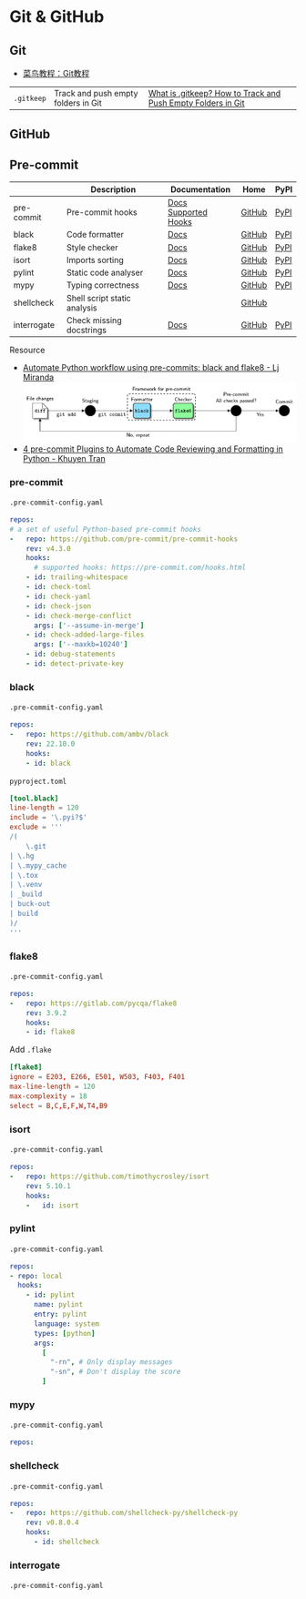 Git & GitHub
===

Git
---

- [菜鸟教程：Git教程](https://www.runoob.com/git/git-tutorial.html)

|            |                                     |                                                              |
| ---------- | ----------------------------------- | ------------------------------------------------------------ |
| `.gitkeep` | Track and push empty folders in Git | [What is .gitkeep? How to Track and Push Empty Folders in Git](https://www.freecodecamp.org/news/what-is-gitkeep/) |

GitHub
---

Pre-commit
---

|            | Description      | Documentation                                   | Home                                               | PyPI                                         |
| ---------- | ---------------- | ----------------------------------------------- | -------------------------------------------------- | -------------------------------------------- |
| pre-commit | Pre-commit hooks | [Docs](https://pre-commit.com/index.html)<br/>[Supported Hooks](https://pre-commit.com/hooks.html) | [GitHub](https://github.com/pre-commit/pre-commit) | [PyPI](https://pypi.org/project/pre-commit/) |
| black      | Code formatter   | [Docs](https://black.readthedocs.io/en/stable/) | [GitHub](https://github.com/psf/black)             | [PyPI](https://pypi.org/project/black/)      |
| flake8     | Style checker | [Docs](https://flake8.pycqa.org/en/latest/)     | [GitHub](https://github.com/PyCQA/flake8)          | [PyPI](https://pypi.org/project/flake8/)     |
| isort | Imports sorting | [Docs](https://pycqa.github.io/isort/) | [GitHub](https://github.com/PyCQA/isort) | [PyPI](https://pypi.org/project/isort/) |
| pylint | Static code analyser | [Docs](https://pylint.pycqa.org/en/latest/) | [GitHub](https://github.com/PyCQA/pylint) | [PyPI](https://pypi.org/project/pylint/) |
| mypy | Typing correctness | [Docs](https://mypy.readthedocs.io/en/stable/) | [GitHub](https://github.com/python/mypy) | [PyPI](https://pypi.org/project/mypy/) |
| shellcheck | Shell script static analysis |  | [GitHub](https://github.com/koalaman/shellcheck) |  |
| interrogate | Check missing docstrings | [Docs](https://interrogate.readthedocs.io/en/latest/) | [GitHub](https://github.com/econchick/interrogate) | [PyPI](https://pypi.org/project/interrogate/) |

Resource

- [Automate Python workflow using pre-commits: black and flake8 - Lj Miranda](https://ljvmiranda921.github.io/notebook/2018/06/21/precommits-using-black-and-flake8/)
    ![pre-commit-flake8-black](imgs/pre-commit-flake8-black.png)
- [4 pre-commit Plugins to Automate Code Reviewing and Formatting in Python - Khuyen Tran](https://medium.com/towards-data-science/4-pre-commit-plugins-to-automate-code-reviewing-and-formatting-in-python-c80c6d2e9f5)

### pre-commit

`.pre-commit-config.yaml`

```yaml
repos:
# a set of useful Python-based pre-commit hooks
-   repo: https://github.com/pre-commit/pre-commit-hooks
    rev: v4.3.0
    hooks:
      # supported hooks: https://pre-commit.com/hooks.html
    - id: trailing-whitespace
    - id: check-toml
    - id: check-yaml
    - id: check-json
    - id: check-merge-conflict
      args: ['--assume-in-merge']
    - id: check-added-large-files
      args: ['--maxkb=10240']
    - id: debug-statements
    - id: detect-private-key
```

### black

`.pre-commit-config.yaml`

```yaml
repos:
-   repo: https://github.com/ambv/black
    rev: 22.10.0
    hooks:
    - id: black
```

`pyproject.toml`

```toml
[tool.black]
line-length = 120
include = '\.pyi?$'
exclude = '''
/(
	\.git
| \.hg
| \.mypy_cache
| \.tox
| \.venv
| _build
| buck-out
| build
)/
'''
```

### flake8

`.pre-commit-config.yaml`

```yaml
repos:
-   repo: https://gitlab.com/pycqa/flake8
    rev: 3.9.2
    hooks:
    - id: flake8
```

Add `.flake`

```toml
[flake8]
ignore = E203, E266, E501, W503, F403, F401
max-line-length = 120
max-complexity = 18
select = B,C,E,F,W,T4,B9
```

### isort

`.pre-commit-config.yaml`

```yaml
repos:
-   repo: https://github.com/timothycrosley/isort
    rev: 5.10.1
    hooks:
    -   id: isort
```

### pylint

`.pre-commit-config.yaml`

```yaml
repos:
- repo: local
  hooks:
    - id: pylint
      name: pylint
      entry: pylint
      language: system
      types: [python]
      args:
        [
          "-rn", # Only display messages
          "-sn", # Don't display the score
        ]
```

### myру

`.pre-commit-config.yaml`

```yaml
repos:
```

### shellcheck

`.pre-commit-config.yaml`

```yaml
repos:
-   repo: https://github.com/shellcheck-py/shellcheck-py
    rev: v0.8.0.4
    hooks:
      - id: shellcheck
```

### interrogate

`.pre-commit-config.yaml`
